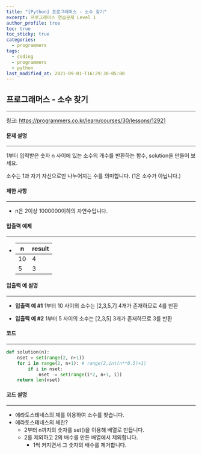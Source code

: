 ```yaml
---
title: "[Python] 프로그래머스 - 소수 찾기"
excerpt: 프로그래머스 연습문제 Level 1
author_profile: true
toc: true
toc_sticky: true
categories: 
  - programmers
tags:
  - coding
  - programmers
  - python
last_modified_at: 2021-09-01-T16:29:30-05:00
---
```




## 프로그래머스 - 소수 찾기

***

링크: <https://programmers.co.kr/learn/courses/30/lessons/12921>



#### 문제 설명

***

1부터 입력받은 숫자 n 사이에 있는 소수의 개수를 반환하는 함수, solution을 만들어 보세요.

소수는 1과 자기 자신으로만 나누어지는 수를 의미합니다.
(1은 소수가 아닙니다.)



#### 제한 사항

***

- n은 2이상 1000000이하의 자연수입니다.



#### 입출력 예제

***

- | n    | result |
  | ---- | ------ |
  | 10   | 4      |
  | 5    | 3      |



#### 입출력 예 설명

****

- **입출력 예 #1**
  1부터 10 사이의 소수는 [2,3,5,7] 4개가 존재하므로 4를 반환

- **입출력 예 #2**
  1부터 5 사이의 소수는 [2,3,5] 3개가 존재하므로 3를 반환



#### 코드

***

```python
def solution(n):
    nset = set(range(2, n+1))
    for i in range(2, n+1): # range(2,int(n**0.5)+1)
        if i in nset:
            nset -= set(range(i*2, n+1, i))
    return len(nset)
```



#### 코드 설명

***

- 에라토스테네스의 체를 이용하여 소수를 찾습니다.
- 에라토스테네스의 체란?
  - 2부터 n까지의 숫자를 set()을 이용해 배열로 만듭니다.
  - 2를 제외하고 2의 배수를 만든 배열에서 제외합니다.
    - 1씩 커지면서 그 숫자의 배수를 제거합니다.
